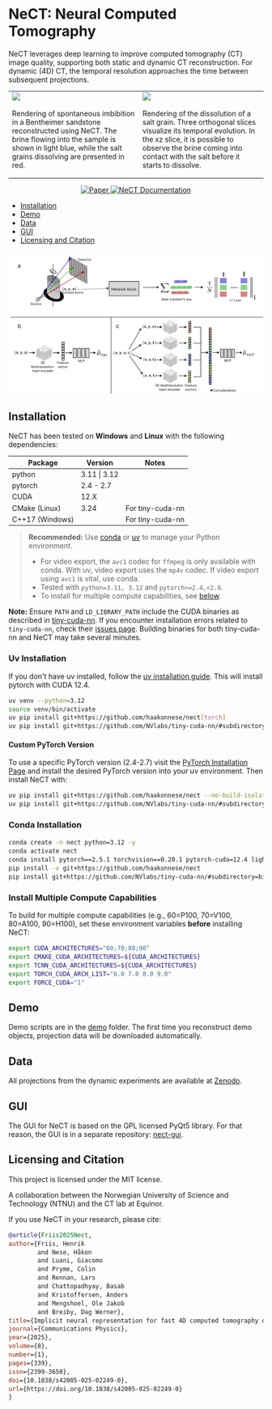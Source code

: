 # NeCT: Neural Computed Tomography

NeCT leverages deep learning to improve computed tomography (CT) image quality, supporting both static and dynamic CT reconstruction. For dynamic (4D) CT, the temporal resolution approaches the time between subsequent projections.
<table>
  <tr>
    <td>
      <img src="docs/images/showcase1.gif" width="480">
      <p>
        Rendering of spontaneous imbibition in a Bentheimer sandstone reconstructed using NeCT. The brine flowing into the sample is shown in light blue, while the salt grains dissolving are presented in red.
      </p>
    </td>
    <td>
        <img src="docs/images/showcase2.gif" width="480">
      <p>
        Rendering of the dissolution of a salt grain. Three orthogonal slices visualize its temporal evolution. In the xz slice, it is possible to observe the brine coming into contact with the salt before it starts to dissolve.
      </p>
    </td>
  </tr>
</table>

<p align="center">
    <a href="https://rdcu.be/eBgrb" target="_blank">
        <img src="https://img.shields.io/badge/Paper-red?style=for-the-badge" alt="Paper"/>
    </a>
    <a href="https://haakonnese.github.io/nect/" target="_blank">
        <img src="https://img.shields.io/badge/NeCT%20Documentation-blueviolet?style=for-the-badge&logo=readthedocs" alt="NeCT Documentation"/>
    </a>
</p>

- [Installation](#installation)
- [Demo](#demo)
- [Data](#data)
- [GUI](#gui)
- [Licensing and Citation](#licensing-and-citation)

![NeCT Reconstruction Pipeline](docs/images/pipeline.png)

## Installation

NeCT has been tested on **Windows** and **Linux** with the following dependencies:

| Package         | Version           | Notes              |
|-----------------|-------------------|--------------------|
| python          | 3.11 \| 3.12      |                    |
| pytorch         | 2.4 - 2.7         |                    |
| CUDA            | 12.X              |                    |
| CMake (Linux)   | 3.24              | For tiny-cuda-nn   |
| C++17 (Windows) |                   | For tiny-cuda-nn   |

> **Recommended:** Use [conda](https://docs.anaconda.com/free/anaconda/install/) or [uv](https://docs.astral.sh/uv/getting-started/installation/) to manage your Python environment.
>
> - For video export, the `avc1` codec for `ffmpeg` is only available with conda. With uv, video export uses the `mp4v` codec. If video export using `avc1` is vital, use conda.
> - Tested with `python=3.11, 3.12` and `pytorch>=2.4,<2.8`.
> - To install for multiple compute capabilities, see [below](#install-multiple-compute-capabilities).

**Note:** Ensure `PATH` and `LD_LIBRARY_PATH` include the CUDA binaries as described in [tiny-cuda-nn](https://github.com/NVlabs/tiny-cuda-nn/). If you encounter installation errors related to `tiny-cuda-nn`, check their [issues page](https://github.com/NVlabs/tiny-cuda-nn/issues). Building binaries for both tiny-cuda-nn and NeCT may take several minutes.

### Uv Installation

If you don't have uv installed, follow the [uv installation guide](https://docs.astral.sh/uv/getting-started/installation/). This will install pytorch with CUDA 12.4.

```bash
uv venv --python=3.12
source venv/bin/activate
uv pip install git+https://github.com/haakonnese/nect[torch]
uv pip install git+https://github.com/NVlabs/tiny-cuda-nn/#subdirectory=bindings/torch --no-build-isolation
```

#### Custom PyTorch Version

To use a specific PyTorch version (2.4-2.7) visit the [PyTorch Installation Page](https://pytorch.org/get-started/locally/) and install the desired PyTorch version into your uv environment. Then install NeCT with:

```bash
uv pip install git+https://github.com/haakonnese/nect --no-build-isolation-package torch
uv pip install git+https://github.com/NVlabs/tiny-cuda-nn/#subdirectory=bindings/torch --no-build-isolation
```

### Conda Installation

```bash
conda create -n nect python=3.12 -y
conda activate nect
conda install pytorch==2.5.1 torchvision==0.20.1 pytorch-cuda=12.4 lightning==2.1 conda-forge::opencv -c pytorch -c nvidia -c conda-forge -y
pip install -v git+https://github.com/haakonnese/nect
pip install git+https://github.com/NVlabs/tiny-cuda-nn/#subdirectory=bindings/torch
```

### Install Multiple Compute Capabilities

To build for multiple compute capabilities (e.g., 60=P100, 70=V100, 80=A100, 90=H100), set these environment variables **before** installing NeCT:

```bash
export CUDA_ARCHITECTURES="60;70;80;90"
export CMAKE_CUDA_ARCHITECTURES=${CUDA_ARCHITECTURES}
export TCNN_CUDA_ARCHITECTURES=${CUDA_ARCHITECTURES}
export TORCH_CUDA_ARCH_LIST="6.0 7.0 8.0 9.0"
export FORCE_CUDA="1"
```

## Demo

Demo scripts are in the [demo](./demo/) folder. The first time you reconstruct demo objects, projection data will be downloaded automatically.

## Data

All projections from the dynamic experiments are available at [Zenodo](https://zenodo.org/records/16448474).

## GUI

The GUI for NeCT is based on the GPL licensed PyQt5 library. For that reason, the GUI is in a separate repository: [nect-gui](https://github.com/haakonnese/nect-gui).

## Licensing and Citation

This project is licensed under the MIT license.

A collaboration between the Norwegian University of Science and Technology (NTNU) and the CT lab at Equinor.

If you use NeCT in your research, please cite: 
```bibtex
@article{Friis2025Nect,
author={Friis, Henrik
        and Nese, Håkon
        and Luani, Giacomo
        and Pryme, Colin
        and Rennan, Lars
        and Chattopadhyay, Basab
        and Kristoffersen, Anders
        and Mengshoel, Ole Jakob
        and Breiby, Dag Werner},
title={Implicit neural representation for fast 4D computed tomography of multiphase flow in porous media},
journal={Communications Physics},
year={2025},
volume={8},
number={1},
pages={339},
issn={2399-3650},
doi={10.1038/s42005-025-02249-0},
url={https://doi.org/10.1038/s42005-025-02249-0}
}
```